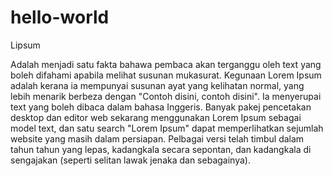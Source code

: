 # hello-world
Lipsum

Adalah menjadi satu fakta bahawa pembaca akan terganggu oleh text yang boleh difahami apabila melihat susunan mukasurat. 
Kegunaan Lorem Ipsum adalah kerana ia mempunyai susunan ayat yang kelihatan normal, yang lebih menarik berbeza dengan "Contoh disini, contoh disini". Ia menyerupai text yang boleh dibaca dalam bahasa Inggeris. 
Banyak pakej pencetakan desktop dan editor web sekarang menggunakan Lorem Ipsum sebagai model text, dan satu search "Lorem Ipsum" dapat memperlihatkan sejumlah website yang masih dalam persiapan. 
Pelbagai versi telah timbul dalam tahun tahun yang lepas, kadangkala secara sepontan, dan kadangkala di sengajakan (seperti selitan lawak jenaka dan sebagainya).
